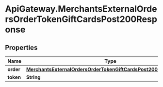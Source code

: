 # ApiGateway.MerchantsExternalOrdersOrderTokenGiftCardsPost200Response

## Properties

Name | Type | Description | Notes
------------ | ------------- | ------------- | -------------
**order** | [**MerchantsExternalOrdersOrderTokenGiftCardsPost200ResponseOrder**](MerchantsExternalOrdersOrderTokenGiftCardsPost200ResponseOrder.md) |  | [optional] 
**token** | **String** |  | [optional] 


